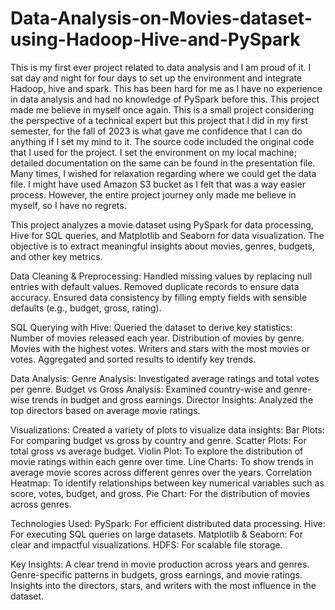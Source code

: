 # Data-Analysis-on-Movies-dataset-using-Hadoop-Hive-and-PySpark
This is my first ever project related to data analysis and I am proud of it. I sat day and night for four days to set up the environment and integrate Hadoop, hive and spark. This has been hard for me as I have no experience in data analysis and had no knowledge of PySpark before this. This project made me believe in myself once again. This is a small project considering the perspective of a technical expert but this project that I did in my first semester, for the fall of 2023 is what gave me confidence that I can do anything if I set my mind to it. 
The source code included the original code that I used for the project. I set the environment on my local machine; detailed documentation on the same can be found in the presentation file. 
Many times, I wished for relaxation regarding where we could get the data file. I might have used Amazon S3 bucket as I felt that was a way easier process. However, the entire project journey only made me believe in myself, so I have no regrets.

This project analyzes a movie dataset using PySpark for data processing, Hive for SQL queries, and Matplotlib and Seaborn for data visualization. The objective is to extract meaningful insights about movies, genres, budgets, and other key metrics.

Data Cleaning & Preprocessing:
Handled missing values by replacing null entries with default values.
Removed duplicate records to ensure data accuracy.
Ensured data consistency by filling empty fields with sensible defaults (e.g., budget, gross, rating).

SQL Querying with Hive:
Queried the dataset to derive key statistics:
Number of movies released each year.
Distribution of movies by genre.
Movies with the highest votes.
Writers and stars with the most movies or votes.
Aggregated and sorted results to identify key trends.

Data Analysis:
Genre Analysis: Investigated average ratings and total votes per genre.
Budget vs Gross Analysis: Examined country-wise and genre-wise trends in budget and gross earnings.
Director Insights: Analyzed the top directors based on average movie ratings.

Visualizations:
Created a variety of plots to visualize data insights:
Bar Plots: For comparing budget vs gross by country and genre.
Scatter Plots: For total gross vs average budget.
Violin Plot: To explore the distribution of movie ratings within each genre over time.
Line Charts: To show trends in average movie scores across different genres over the years.
Correlation Heatmap: To identify relationships between key numerical variables such as score, votes, budget, and gross.
Pie Chart: For the distribution of movies across genres.

Technologies Used:
PySpark: For efficient distributed data processing.
Hive: For executing SQL queries on large datasets.
Matplotlib & Seaborn: For clear and impactful visualizations.
HDFS: For scalable file storage.

Key Insights:
A clear trend in movie production across years and genres.
Genre-specific patterns in budgets, gross earnings, and movie ratings.
Insights into the directors, stars, and writers with the most influence in the dataset.
